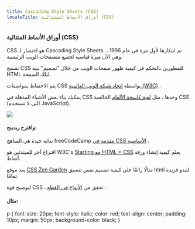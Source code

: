 ```yaml
---
title: Cascading Style Sheets (CSS)
localeTitle: أوراق الأنماط المتتالية (CSS)
---
```

### أوراق الأنماط المتتالية (CSS)

CSS هو اختصار لـ Cascading Style Sheets. تم ابتكارها لأول مرة في عام 1996 ، وهي الآن ميزة قياسية لجميع متصفحات الويب الرئيسية.

تسمح CSS للمطورين بالتحكم في كيفية ظهور صفحات الويب من خلال "تصميم" بنية HTML لتلك الصفحة.

يتم الاحتفاظ بمواصفات CSS بواسطة [اتحاد شبكة الويب العالمية (W3C)](https://www.w3.org/) .

يمكنك بناء بعض الأشياء المذهلة في CSS وحدها ، مثل [لعبة كاسحة الألغام](https://codepen.io/bali_balo/pen/BLJONk) الخالصة CSS (التي لا تستخدم JavaScript).

![](https://cdn-images-1.medium.com/max/800/1*GFcKk9KxqHAnWa1ECcKDOQ.png)

#### واقترح ريدينج:

بداية جيدة هي المناهج freeCodeCamp [مقدمة في CSS الأساسية](https://learn.freecodecamp.org/responsive-web-design/basic-css) .

اقتراح آخر للمبتدئين هو W3C's [Starting مع HTML + CSS](https://www.w3.org/Style/Examples/011/firstcss) يعلم كيفية إنشاء ورقة أنماط.

يعد موقع [CSS Zen Garden](http://www.csszengarden.com/) مثالًا رائعًا على كيفية تصميم نفس تنسيق html لتبدو فريدة تمامًا.

لتوضيح قوة CSS ، تحقق من [الأنواع في القطع](http://species-in-pieces.com/#) .

#### مثال:
p {
  font-size: 20px;
  font-style: italic;
  color: red;
  text-align: center;
  padding: 10px;
  margin: 50px;
  background-color: black;
}

